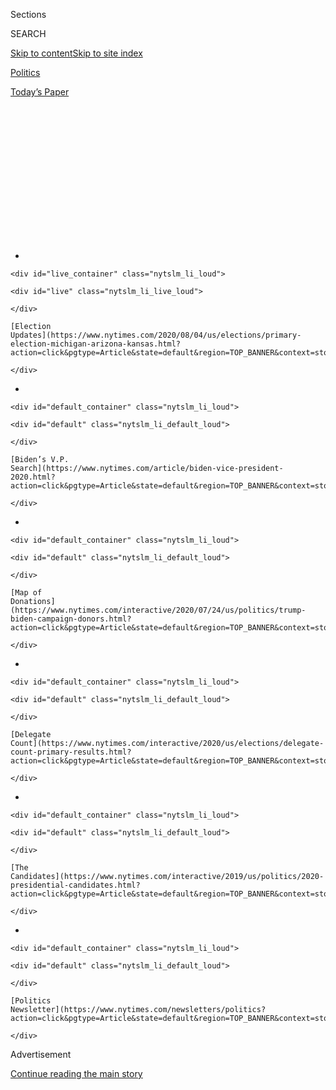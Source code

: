 <div id="app">

<div>

<div>

<div>

<div class="NYTAppHideMasthead css-1q2w90k e1suatyy0">

<div class="section css-ui9rw0 e1suatyy2">

<div class="css-eph4ug er09x8g0">

<div class="css-6n7j50">

</div>

<span class="css-1dv1kvn">Sections</span>

<div class="css-10488qs">

<span class="css-1dv1kvn">SEARCH</span>

</div>

[Skip to content](#site-content)[Skip to site
index](#site-index)

</div>

<div id="masthead-section-label" class="css-1wr3we4 eaxe0e00">

[Politics](https://www.nytimes.com/section/politics)

</div>

<div class="css-10698na e1huz5gh0">

</div>

</div>

<div id="masthead-bar-one" class="section hasLinks css-15hmgas e1csuq9d3">

<div class="css-uqyvli e1csuq9d0">

</div>

<div class="css-1uqjmks e1csuq9d1">

</div>

<div class="css-9e9ivx">

[](https://myaccount.nytimes.com/auth/login?response_type=cookie&client_id=vi)

</div>

<div class="css-1bvtpon e1csuq9d2">

[Today’s
Paper](https://www.nytimes.com/section/todayspaper)

</div>

</div>

</div>

</div>

<div data-aria-hidden="false">

<div id="site-content" data-role="main">

<div>

<div class="css-1aor85t" style="opacity:0.000000001;z-index:-1;visibility:hidden">

<div class="css-1hqnpie">

<div class="css-epjblv">

<span class="css-17xtcya">[Politics](/section/politics)</span><span class="css-x15j1o">|</span><span class="css-fwqvlz">Trump
Floats an Election Delay, and Republicans Shoot It
Down</span>

</div>

<div class="css-k008qs">

<div class="css-1iwv8en">

<span class="css-18z7m18"></span>

<div>

</div>

</div>

<span class="css-1n6z4y">https://nyti.ms/3gfV5ad</span>

<div class="css-1705lsu">

<div class="css-4xjgmj">

<div class="css-4skfbu" data-role="toolbar" data-aria-label="Social Media Share buttons, Save button, and Comments Panel with current comment count" data-testid="share-tools">

  - 
  - 
  - 
  - 
    
    <div class="css-6n7j50">
    
    </div>

  - 

</div>

</div>

</div>

</div>

</div>

</div>

<div id="NYT_TOP_BANNER_REGION" class="css-13pd83m">

<div>

<div id="styln-elections-notifications-menu" class="section interactive-content interactive-size-medium css-1edisqu">

<div class="css-17ih8de interactive-body">

<div class="nytslm_innerContainer" data-aria-live="polite">

<div class="nytslm_title">

</div>

  - 
    
    <div id="live_container" class="nytslm_li_loud">
    
    <div id="live" class="nytslm_li_live_loud">
    
    </div>
    
    [Election
    Updates](https://www.nytimes.com/2020/08/04/us/elections/primary-election-michigan-arizona-kansas.html?action=click&pgtype=Article&state=default&region=TOP_BANNER&context=storylines_menu)
    
    </div>

  - 
    
    <div id="default_container" class="nytslm_li_loud">
    
    <div id="default" class="nytslm_li_default_loud">
    
    </div>
    
    [Biden’s V.P.
    Search](https://www.nytimes.com/article/biden-vice-president-2020.html?action=click&pgtype=Article&state=default&region=TOP_BANNER&context=storylines_menu)
    
    </div>

  - 
    
    <div id="default_container" class="nytslm_li_loud">
    
    <div id="default" class="nytslm_li_default_loud">
    
    </div>
    
    [Map of
    Donations](https://www.nytimes.com/interactive/2020/07/24/us/politics/trump-biden-campaign-donors.html?action=click&pgtype=Article&state=default&region=TOP_BANNER&context=storylines_menu)
    
    </div>

  - 
    
    <div id="default_container" class="nytslm_li_loud">
    
    <div id="default" class="nytslm_li_default_loud">
    
    </div>
    
    [Delegate
    Count](https://www.nytimes.com/interactive/2020/us/elections/delegate-count-primary-results.html?action=click&pgtype=Article&state=default&region=TOP_BANNER&context=storylines_menu)
    
    </div>

  - 
    
    <div id="default_container" class="nytslm_li_loud">
    
    <div id="default" class="nytslm_li_default_loud">
    
    </div>
    
    [The
    Candidates](https://www.nytimes.com/interactive/2019/us/politics/2020-presidential-candidates.html?action=click&pgtype=Article&state=default&region=TOP_BANNER&context=storylines_menu)
    
    </div>

  - 
    
    <div id="default_container" class="nytslm_li_loud">
    
    <div id="default" class="nytslm_li_default_loud">
    
    </div>
    
    [Politics
    Newsletter](https://www.nytimes.com/newsletters/politics?action=click&pgtype=Article&state=default&region=TOP_BANNER&context=storylines_menu)
    
    </div>

</div>

</div>

</div>

</div>

</div>

<div id="top-wrapper" class="css-1sy8kpn">

<div id="top-slug" class="css-l9onyx">

Advertisement

</div>

[Continue reading the main
story](#after-top)

<div class="ad top-wrapper" style="text-align:center;height:100%;display:block;min-height:250px">

<div id="top" class="place-ad" data-position="top" data-size-key="top">

</div>

</div>

<div id="after-top">

</div>

</div>

<div>

<div id="sponsor-wrapper" class="css-1hyfx7x">

<div id="sponsor-slug" class="css-19vbshk">

Supported by

</div>

[Continue reading the main
story](#after-sponsor)

<div id="sponsor" class="ad sponsor-wrapper" style="text-align:center;height:100%;display:block">

</div>

<div id="after-sponsor">

</div>

</div>

<div class="css-186x18t">

</div>

<div class="css-1vkm6nb ehdk2mb0">

# Trump Floats an Election Delay, and Republicans Shoot It Down

</div>

The president’s suggestion that the Nov. 3 vote could be delayed —
something he cannot do on his own — drew unusually firm Republican
resistance and signaled worry about his re-election bid.

<div class="css-79elbk" data-testid="photoviewer-wrapper">

<div class="css-z3e15g" data-testid="photoviewer-wrapper-hidden">

</div>

<div class="css-1a48zt4 ehw59r15" data-testid="photoviewer-children">

![<span class="css-16f3y1r e13ogyst0" data-aria-hidden="true">Nurses
checking patients at a coronavirus testing site in Tulsa, Okla. The
virus has damaged President Trump’s re-election bid and increased calls
for mail voting, which he has repeatedly
attacked.</span><span class="css-cnj6d5 e1z0qqy90" itemprop="copyrightHolder"><span class="css-1ly73wi e1tej78p0">Credit...</span><span><span>Chris
Creese for The New York
Times</span></span></span>](https://static01.nyt.com/images/2020/07/30/us/politics/30trump-election1/merlin_175126236_6c5d937a-ab38-460a-87aa-892bfd358495-articleLarge.jpg?quality=75&auto=webp&disable=upscale)

</div>

</div>

<div class="css-18e8msd">

<div class="css-otjvjh epjyd6m0">

<div class="css-nmf14i ey68jwv0" data-aria-hidden="true">

[![Maggie
Haberman](https://static01.nyt.com/images/2018/07/12/multimedia/author-maggie-haberman/author-maggie-haberman-thumbLarge.png
"Maggie Haberman")](https://www.nytimes.com/by/maggie-haberman)[![Jonathan
Martin](https://static01.nyt.com/images/2018/11/06/multimedia/author-jonathan-martin/author-jonathan-martin-thumbLarge.png
"Jonathan Martin")](https://www.nytimes.com/by/jonathan-martin)[![Reid
J.
Epstein](https://static01.nyt.com/images/2019/06/25/reader-center/author-reid-epstein/9e877853d8234217b58e5762253aa771-thumbLarge.png
"Reid J. Epstein")](https://www.nytimes.com/by/reid-j-epstein)

</div>

<div class="css-1baulvz">

By [<span class="css-1baulvz" itemprop="name">Maggie
Haberman</span>](https://www.nytimes.com/by/maggie-haberman),
[<span class="css-1baulvz" itemprop="name">Jonathan
Martin</span>](https://www.nytimes.com/by/jonathan-martin) and
[<span class="css-1baulvz last-byline" itemprop="name">Reid J.
Epstein</span>](https://www.nytimes.com/by/reid-j-epstein)

</div>

</div>

  - 
    
    <div class="css-ld3wwf e16638kd2">
    
    Published July 30, 2020Updated Aug. 4, 2020,
    <span class="css-epvm6">6:15 a.m.
    ET</span>
    
    </div>

  - 
    
    <div class="css-4xjgmj">
    
    <div class="css-pvvomx" data-role="toolbar" data-aria-label="Social Media Share buttons, Save button, and Comments Panel with current comment count" data-testid="share-tools">
    
      - 
      - 
      - 
      - 
        
        <div class="css-6n7j50">
        
        </div>
    
      - 
    
    </div>
    
    </div>

</div>

</div>

<div class="section meteredContent css-1r7ky0e" name="articleBody" itemprop="articleBody">

<div class="css-1fanzo5 StoryBodyCompanionColumn">

<div class="css-53u6y8">

Facing disastrous economic news and rising coronavirus deaths,
[President
Trump](https://www.nytimes.com/interactive/2020/us/elections/donald-trump.html)
on Thursday floated [delaying the Nov. 3
election](https://www.nytimes.com/2020/08/04/podcasts/the-daily/mail-in-voting-president-trump.html?action=click&module=Briefings&pgtype=Homepage),
a suggestion that lacks legal authority and could undermine confidence
in an election that polls show him on course to lose.

Republican leaders in Congress, who often claim not to have seen Mr.
Trump’s outlandish statements and tweets and who infrequently challenge
him in public, promptly and vocally condemned any notion that the
election would be moved.

It was a moment of striking political isolation for the president, as
Republicans felt no need to defend him, Democrats condemned him, and
three former presidents gathered in a rare moment together, paying
tribute at [the funeral of Representative John
Lewis](https://www.nytimes.com/2020/07/30/us/john-lewis-live-funeral.html)
of Georgia.

Mr. Trump is facing about as dire a run-up to a presidential election as
any incumbent could imagine: the [worst
quarter](https://www.nytimes.com/live/2020/07/30/business/stock-market-today-coronavirus)
in the economy on record, an unceasing health crisis, protests
nationwide and a country paralyzed by the lack of a financial recovery
plan with no solution in sight — all compounded by his own inability to
curtail his behavior.

</div>

</div>

<div class="css-1fanzo5 StoryBodyCompanionColumn">

<div class="css-53u6y8">

His remarks on Twitter about the election delay — which he linked to his
baseless claims about the potential for mail-in voter fraud — were one
of the few clear signs that the president now realizes how deep a hole
he has dug for himself in his re-election effort. Aides have described
him as pained by the widespread rejection he is seeing in public opinion
polls, even as he continues with self-sabotaging behavior rather than
taking steps that might help him, like getting involved in negotiations
for a deal on Capitol Hill to lift the economy.

“With Universal Mail-In Voting (not Absentee Voting, which is good),
2020 will be the most INACCURATE & FRAUDULENT Election in history,” Mr.
Trump
[wrote](https://twitter.com/realDonaldTrump/status/1288818160389558273?s=20).
“It will be a great embarrassment to the USA. Delay the Election until
people can properly, securely and safely vote???”

Mr. Trump later pinned the tweet at the top of his Twitter feed,
ensuring people would continue to see it. Hours later, despite warnings
from his campaign officials that delays are likely in tabulating results
on Nov. 3, Mr. Trump said in a separate
[tweet](https://twitter.com/realDonaldTrump/status/1288933078287745024?s=20),
“Must know Election results on the night of the Election, not days,
months or even years later\!”

That second statement reflects a concern that Democrats have given voice
to — that Mr. Trump will try to focus on the same-day voting tallies to
claim victory, even when the full results may be unknown for days.

At a late-afternoon briefing with reporters, Mr. Trump defended the
initial tweet, saying that he feared delays in counting votes. But he
declined to elaborate on whether he was seriously proposing moving the
election.

</div>

</div>

<div class="css-1fanzo5 StoryBodyCompanionColumn">

<div class="css-53u6y8">

Mr. Trump posted the first tweet shortly after the Commerce Department
announced that the gross domestic product for the second quarter of the
year had fallen precipitously by 9.5 percent, reflecting the widespread
shutdown of businesses beginning in March to combat the spread of the
coronavirus.

<div id="NYT_MAIN_CONTENT_1_REGION" class="css-9tf9ac">

<div>

<div id="styln-nfldraft-updates-block" class="section interactive-content interactive-size-medium css-1ftcdic">

<div class="css-17ih8de interactive-body">

<div id="styln-briefing-block" data-asset-id="">

<div class="briefing-block-header-section">

# [Latest Updates: 2020 Election](https://www.nytimes.com/2020/08/04/us/elections/primary-election-michigan-arizona-kansas.html?action=click&pgtype=Article&state=default&region=MAIN_CONTENT_1&context=storylines_live_updates)

<div class="briefing-block-ts">

Updated 2020-08-04T19:15:38.651Z

</div>

</div>

  - [Two G.O.P. Senate primaries offer — what else? — a test of loyalty
    to
    Trump.](https://www.nytimes.com/2020/08/04/us/elections/primary-election-michigan-arizona-kansas.html?action=click&pgtype=Article&state=default&region=MAIN_CONTENT_1&context=storylines_live_updates#link-3924dd44)
  - [President Trump is suddenly a big supporter of mail-in voting — in
    Florida.](https://www.nytimes.com/2020/08/04/us/elections/primary-election-michigan-arizona-kansas.html?action=click&pgtype=Article&state=default&region=MAIN_CONTENT_1&context=storylines_live_updates#link-32b39e33)
  - [Election experts warn Congress about widespread disenfranchisement
    of voters of color in
    November.](https://www.nytimes.com/2020/08/04/us/elections/primary-election-michigan-arizona-kansas.html?action=click&pgtype=Article&state=default&region=MAIN_CONTENT_1&context=storylines_live_updates#link-6d019753)

<div class="briefing-block-footer">

<div class="briefing-block-footer-meta">

[See more
updates](https://www.nytimes.com/2020/08/04/us/elections/primary-election-michigan-arizona-kansas.html?action=click&pgtype=Article&state=default&region=MAIN_CONTENT_1&context=storylines_live_updates)

</div>

</div>

</div>

</div>

</div>

</div>

</div>

Mr. Trump, who often tests the boundaries of his authority, has
increasingly used public comments to lay groundwork for arguing that the
election results are illegitimate if he loses. Though he does not have
the constitutional authority to unilaterally change the date of the
election, his tweet prompted a now-familiar round of assertions about
what his true intention was with his statement.

With Mr. Trump, that is frequently a guessing game. The president has
often posted remarks on Twitter that are aimed at sparking a reaction
from people. At other times, he posts in reaction to what he sees on
cable news shows. And sometimes he tries to change what those shows are
focusing on with his tweets, offering a diversion.

Whatever his motivation on Thursday, senior Republicans and an array of
senators wanted no part of it, diverging from their standard practice of
walking on eggshells after a Trump eruption.

“Never in the history of the federal elections have we not held an
election, and we should go forward,” said Representative Kevin McCarthy
of California, the House minority leader and an enthusiastic supporter
of Mr. Trump’s, adding that he understood “the president’s concern about
mail-in voting.”

</div>

</div>

<div class="css-79elbk" data-testid="photoviewer-wrapper">

<div class="css-z3e15g" data-testid="photoviewer-wrapper-hidden">

</div>

<div class="css-1a48zt4 ehw59r15" data-testid="photoviewer-children">

![<span class="css-16f3y1r e13ogyst0" data-aria-hidden="true">Senator
Mitch McConnell, the majority leader, told reporters on Thursday that he
was not in favor of any delay to the
election. </span><span class="css-cnj6d5 e1z0qqy90" itemprop="copyrightHolder"><span class="css-1ly73wi e1tej78p0">Credit...</span><span>Anna
Moneymaker for The New York
Times</span></span>](https://static01.nyt.com/images/2020/07/30/us/politics/30trump-election3/merlin_175125528_d9a5161a-4545-4d12-b133-08d3febe0a9d-articleLarge.jpg?quality=75&auto=webp&disable=upscale)

</div>

</div>

<div class="css-1fanzo5 StoryBodyCompanionColumn">

<div class="css-53u6y8">

Senator Mitch McConnell, the majority leader, echoed Mr. McCarthy,
saying “we’ll find a way” to hold the election on Nov. 3.

</div>

</div>

<div class="css-1fanzo5 StoryBodyCompanionColumn">

<div class="css-53u6y8">

Senators Ted Cruz and Marco Rubio, rivals for the 2016 Republican
presidential nomination who have since become staunch Trump supporters,
both dismissed the idea that the date for the election could change.
Senator Lindsey Graham, Mr. Trump’s foremost public defender in the
Senate, said there would be a secure vote in November. And officials in
key swing states showed little interest in engaging on the topic.

“We’re going to have an election, it’s going to be legitimate, it’s
going to be credible, it’s going to be the same as it’s always been,”
Mr. Rubio told reporters at the Capitol in Washington.

Mr. Cruz agreed. “I think election fraud is a serious problem,” he said.
“But, no, we should not delay the election.”

People close to Mr. Trump said that the president has at times discussed
with associates whether the election can be delayed, and has been told
definitively that only an amendment to the Constitution could change the
date. But his tweet was discomfiting to most of his aides, who tried to
clean up his statement later by contending that he had been referring to
the possibility that the outcome won’t be known until weeks after the
election.

This is not the first time that Mr. Trump has raised the idea of
thwarting rules or laws that he finds objectionable, and he often fails
to follow through. He has repeatedly hurled threats, whether it is
defunding universities or blocking federal aid to states, the substance
of which he has no intent, or capacity, to fulfill.

The president, who did not serve in government before being elected to
the highest office in the country, has never fully absorbed what powers
he does and does not have, or how to wield his authority. What Mr. Trump
has always been mindful of, dating to his time as a real estate
developer, is the danger of being labeled a failure.

So in response to his weakened standing in the presidential race, Mr.
Trump has been reaching for arguments to explain his difficulties this
year, repeatedly noting how the virus undermined the booming economy for
which he claims credit.

</div>

</div>

<div class="css-1fanzo5 StoryBodyCompanionColumn">

<div class="css-53u6y8">

In this vein, any uncertainty about the balloting offers him an opening
to raise questions about the legitimacy of his loss, regardless of
whether he challenges the results.

Trump-weary Republicans may make that a more difficult task, however.

Representative Liz Cheney, Republican of Wyoming, a sometime critic of
the president who is eyeing the top ranks of the House leadership, said:
“We are not moving the date of the election. The resistance to this idea
among Republicans is overwhelming.”

Scott Jennings, a Republican strategist and an adviser to Mr. McConnell,
called Mr. Trump’s statement “unfocused,” and “insecure,” saying it
“separates him from his own party and most of mainstream political
thought at a time when he needs to be fully focused on coronavirus, the
economy, and defining Biden as out of the mainstream.”

“Republicans,” Mr. Jennings added, “have reacted correctly by rejecting
the notion of delay.”

To Mr. Jennings and other Republican strategists, Mr. Trump is playing
with fire by suggesting to his supporters that mail voting can’t be
trusted, given that it may be the best option for some people in an era
in which almost every activity has been changed to combat the virus’s
spread. Making Republican voters distrust mail voting could negatively
affect not just Mr. Trump, but a host of down-ballot candidates.

”The reality is,” Mr. Jennings said, “he needs every Republican vote
there is, and he needs them any way he can get them, no matter how they
are cast.”

The president has repeatedly railed against mail voting, creating
outlandish scenarios of ballot theft to undermine confidence in the
practice.

</div>

</div>

<div class="css-79elbk" data-testid="photoviewer-wrapper">

<div class="css-z3e15g" data-testid="photoviewer-wrapper-hidden">

</div>

<div class="css-1a48zt4 ehw59r15" data-testid="photoviewer-children">

<div class="css-1xdhyk6 erfvjey0">

<span class="css-1ly73wi e1tej78p0">Image</span>

<div class="css-zjzyr8">

<div data-testid="lazyimage-container" style="height:248.1111111111111px">

</div>

</div>

</div>

<span class="css-16f3y1r e13ogyst0" data-aria-hidden="true">Mr. Trump
has frequently broken with presidential precedent in doubting the
legitimacy of
elections. </span><span class="css-cnj6d5 e1z0qqy90" itemprop="copyrightHolder"><span class="css-1ly73wi e1tej78p0">Credit...</span><span>Doug
Mills/The New York
Times</span></span>

</div>

</div>

<div class="audioFigureHeading">

<div class="css-1et479a">

![](https://static01.nyt.com/images/2017/01/29/podcasts/the-daily-album-art/the-daily-album-art-articleInline-v2.jpg?quality=75&auto=webp&disable=upscale)

</div>

### Listen to ‘The Daily’: Is the U.S. Ready to Vote by Mail?

<span class="css-59o34k">What we’ve learned from the very different
experiences of two states, Georgia and Montana.</span>

</div>

<div class="css-qe9gm7">

<div>

</div>

</div>

<div class="css-1fanzo5 StoryBodyCompanionColumn">

<div class="css-53u6y8">

Even for Mr. Trump, [suggesting a delay in the
election](https://twitter.com/realDonaldTrump/status/1288818160389558273?s=20)
was an extraordinary breach of presidential decorum that will increase
the chances that he and his core supporters don’t accept the legitimacy
of the election should he lose to former Vice President [Joseph R. Biden
Jr.](https://www.nytimes.com/interactive/2020/us/elections/joe-biden.html)
Mr. Trump’s comments about the election looked all the more discordant
coming just hours before the funeral for Mr. Lewis, a Democrat who as a
young man was beaten and jailed as he advocated voting rights.

Without mentioning his successor by name, former President Barack Obama
used his eulogy of Mr. Lewis to rebuke Mr. Trump.

Speaking from the pulpit of Atlanta’s Ebenezer Baptist Church, where the
Rev. Dr. Martin Luther King Jr. was reared and eventually preached, Mr.
Obama lashed Mr. Trump for “even undermining the Postal Service in the
run-up to an election that’s going to be dependent on mail-in ballots so
people don’t get sick.”

For all the eye-rolling dismissals among Republicans, Mr. Trump’s
remarks irritated and embarrassed his allies — and represented the
latest illustration of how he is not only complicating his own campaign
but also compounding his party’s challenge this fall.

Already burdened with an administration that only briefly attempted a
full-scale response to a public health crisis that has [sickened
millions](https://www.nytimes.com/interactive/2020/us/coronavirus-us-cases.html)
of Americans and killed over 150,000 while ravaging the economy,
Republicans on the ballot are increasingly being undermined by Mr.
Trump’s response to his misfortune.

Just this week, after he finally bowed to pressure to urge people to
take virus safety measures, the president lamented how unpopular he is
compared with his high-profile medical advisers.

</div>

</div>

<div class="css-1fanzo5 StoryBodyCompanionColumn">

<div class="css-53u6y8">

And then he [publicized an online
video](https://www.nytimes.com/2020/07/28/technology/virus-video-trump.html)
promoting an unproven virus treatment from a doctor who has previously
opined on alien DNA and the impact of having sex with demons in one’s
dreams.

His growing desperation to close the gap with Mr. Biden has also caused
headaches for Republicans because he has increasingly employed
race-baiting language that few in the party care to defend.

“I am happy to inform all of the people living their Suburban Lifestyle
Dream that you will no longer be bothered or financially hurt by having
low income housing built in your neighborhood,” [he tweeted on
Wednesday](https://www.nytimes.com/2020/07/29/us/politics/trump-suburbs-housing-white-voters.html).

Luke Broadwater, Emily Cochrane and Matt Stevens contributed
reporting.

</div>

</div>

<div>

</div>

</div>

<div>

</div>

<div>

</div>

<div id="NYT_BELOW_MAIN_CONTENT_REGION">

<div>

<div id="STLYN_guide_v1_STYLN_guide_a" class="section css-l08pwh interactive-content interactive-size-medium">

<div class="css-17ih8de interactive-body">

<div class="g-story g-freebird g-max-limit" data-preview-slug="styln-scroll-guide">

</div>

<div id="g-electionguide-id" class="g-electionguide">

<div class="g-electionguide-container">

<div class="g-electionguide-wrapper">

<div class="g-electionguide-logo">

</div>

# Our 2020 Election Guide

Updated Aug. 4, 2020

  - 
    
    -----
    
    ## The Latest
    
      - Five states are holding primary elections Tuesday, with voters
        in Arizona, Kansas, Michigan, Missouri and Washington State
        choosing nominees for Congress and local offices. [Follow live
        election updates
        here.](https://www.nytimes.com/2020/08/04/us/elections/primary-election-michigan-arizona-kansas.html?action=click&pgtype=Article&state=default&region=BELOW_MAIN_CONTENT&context=storylines_guide)

  - 
    
    -----
    
    ## Biden’s V.P. Search
    
      - [Here are 13
        women](https://www.nytimes.com/article/biden-vice-president-2020.html?action=click&pgtype=Article&state=default&region=BELOW_MAIN_CONTENT&context=storylines_guide)
        who have been under consideration to be Joe Biden’s running
        mate, and why each might be chosen — and might not be.

  - 
    
    -----
    
    ## Keep Up With Our Coverage
    
      - Get an
        [email](https://www.nytimes.com/newsletters/politics?action=click&pgtype=Article&state=default&region=BELOW_MAIN_CONTENT&context=storylines_guide)
        recapping the day’s news
    
    <!-- end list -->
    
      - Download our mobile app on
        [iOS](https://apps.apple.com/us/app/nytimes/id284862083?ls=1&mat_click_id=5c79ae7455014fd1bd66b5610c05b8f2-20191112-16948&referrer=mat_click_id%3D5c79ae7455014fd1bd66b5610c05b8f2-20191112-16948%26link_click_id%3D722930677036718082)
        and
        [Android](http://a.localytics.com/android?id=com.nytimes.android&referrer=utm_source%3Dother_nyt_mobile_web%26utm_medium%3DWeb%2520page%26utm_term%3DGeneral%2520Mobile%2520Page%26utm_campaign%3DNYT%2520Mobile%2520General%2520Page)
        and turn on Breaking News and Politics alerts

</div>

</div>

</div>

</div>

</div>

</div>

</div>

<div>

</div>

<div>

<div id="bottom-wrapper" class="css-1ede5it">

<div id="bottom-slug" class="css-l9onyx">

Advertisement

</div>

[Continue reading the main
story](#after-bottom)

<div id="bottom" class="ad bottom-wrapper" style="text-align:center;height:100%;display:block;min-height:90px">

</div>

<div id="after-bottom">

</div>

</div>

</div>

</div>

</div>

## Site Index

<div>

</div>

## Site Information Navigation

  - [© <span>2020</span> <span>The New York Times
    Company</span>](https://help.nytimes.com/hc/en-us/articles/115014792127-Copyright-notice)

<!-- end list -->

  - [NYTCo](https://www.nytco.com/)
  - [Contact
    Us](https://help.nytimes.com/hc/en-us/articles/115015385887-Contact-Us)
  - [Work with us](https://www.nytco.com/careers/)
  - [Advertise](https://nytmediakit.com/)
  - [T Brand Studio](http://www.tbrandstudio.com/)
  - [Your Ad
    Choices](https://www.nytimes.com/privacy/cookie-policy#how-do-i-manage-trackers)
  - [Privacy](https://www.nytimes.com/privacy)
  - [Terms of
    Service](https://help.nytimes.com/hc/en-us/articles/115014893428-Terms-of-service)
  - [Terms of
    Sale](https://help.nytimes.com/hc/en-us/articles/115014893968-Terms-of-sale)
  - [Site
    Map](https://spiderbites.nytimes.com)
  - [Help](https://help.nytimes.com/hc/en-us)
  - [Subscriptions](https://www.nytimes.com/subscription?campaignId=37WXW)

</div>

</div>

</div>

</div>
